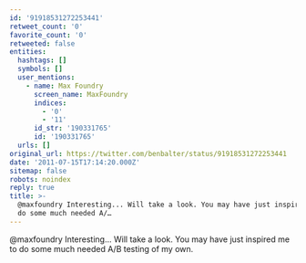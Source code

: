 ```yaml
---
id: '91918531272253441'
retweet_count: '0'
favorite_count: '0'
retweeted: false
entities:
  hashtags: []
  symbols: []
  user_mentions:
    - name: Max Foundry
      screen_name: MaxFoundry
      indices:
        - '0'
        - '11'
      id_str: '190331765'
      id: '190331765'
  urls: []
original_url: https://twitter.com/benbalter/status/91918531272253441
date: '2011-07-15T17:14:20.000Z'
sitemap: false
robots: noindex
reply: true
title: >-
  @maxfoundry Interesting... Will take a look. You may have just inspired me to
  do some much needed A/…
---
```


@maxfoundry Interesting... Will take a look. You may have just inspired me to do some much needed A/B testing of my own.